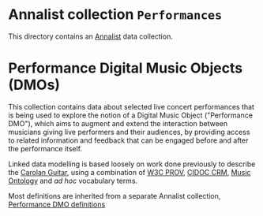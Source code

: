 # Annalist collection `Performances`

This directory contains an [Annalist](http://annalist.net) data collection.

# Performance Digital Music Objects (DMOs)

This collection contains data about selected live concert performances that is being used to explore the notion of a Digital Music Object ("Performance DMO"), which aims to augment and extend the interaction between musicians giving live performers and their audiences, by providing access to related information and feedback that can be engaged before and after the performance itself.

Linked data modelling is based loosely on work done previously to describe the [Carolan Guitar](fast-project.annalist.net/annalist/c/Carolan_Guitar/), using a combination of [W3C PROV](http://www.w3.org/TR/prov-overview/), [CIDOC CRM](http://www.cidoc-crm.org/), [Music Ontology](http://musicontology.com/) and <cite>ad hoc</cite> vocabulary terms.

Most definitions are inherited from a separate Annalist collection, [Performance DMO definitions](/annalist/c/Performance_defs/)
